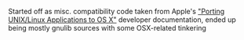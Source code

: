 Started off as misc. compatibility code taken from Apple's ["Porting UNIX/Linux Applications to OS X"](https://developer.apple.com/library/mac/documentation/Porting/Conceptual/PortingUnix/intro/intro.html) developer documentation, ended up being mostly gnulib sources with some OSX-related tinkering
